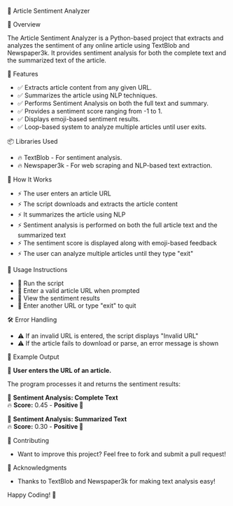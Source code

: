 📰 Article Sentiment Analyzer

🚀 Overview

The Article Sentiment Analyzer is a Python-based project that extracts and analyzes the sentiment of any online article using TextBlob and Newspaper3k. It provides sentiment analysis for both the complete text and the summarized text of the article.

📌 Features

-  ✅  Extracts article content from any given URL.
-  ✅  Summarizes the article using NLP techniques.
-  ✅  Performs Sentiment Analysis on both the full text and summary.
-  ✅  Provides a sentiment score ranging from -1 to 1.
-  ✅  Displays emoji-based sentiment results.
-  ✅  Loop-based system to analyze multiple articles until user exits.

📦 Libraries Used

-  🔥  TextBlob - For sentiment analysis.
-  🔥  Newspaper3k - For web scraping and NLP-based text extraction.

🎯 How It Works

- ⚡  The user enters an article URL
- ⚡  The script downloads and extracts the article content
- ⚡  It summarizes the article using NLP
- ⚡  Sentiment analysis is performed on both the full article text and the summarized text
- ⚡  The sentiment score is displayed along with emoji-based feedback
- ⚡  The user can analyze multiple articles until they type "exit"

🔧 Usage Instructions

-  🔹 Run the script
-  🔹 Enter a valid article URL when prompted
-  🔹 View the sentiment results
-  🔹 Enter another URL or type "exit" to quit

🛠 Error Handling

-  ⚠️  If an invalid URL is entered, the script displays "Invalid URL"
-  ⚠️  If the article fails to download or parse, an error message is shown

📜 Example Output

🔎 **User enters the URL of an article.**  

The program processes it and returns the sentiment results:  

🎉 **Sentiment Analysis: Complete Text**  
🔥 **Score:** 0.45 - **Positive 🙂**  

🎉 **Sentiment Analysis: Summarized Text**  
🔥 **Score:** 0.30 - **Positive 🙂**  

🤝 Contributing

-  Want to improve this project? Feel free to fork and submit a pull request!

🌟 Acknowledgments

-  Thanks to TextBlob and Newspaper3k for making text analysis easy!

Happy Coding! 🎉
